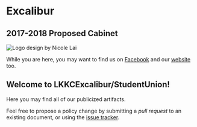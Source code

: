 # Excalibur
## 2017-2018 Proposed Cabinet
![Logo design by Nicole Lai](https://github.com/LKKCExcalibur/StudentUnion/blob/master/assets/images/logo.png)

While you are here, you may want to find us on [Facebook](fb.me/LKKCExcalibur) and our [website](https://lkkcexcalibur.github.io) too.

## Welcome to LKKCExcalibur/StudentUnion!
Here you may find all of our publicized artifacts.

Feel free to propose a policy change by submitting a _pull request_ to an existing document, or using the [issue tracker](https://github.com/LKKCExcalibur/StudentUnion/issues).

